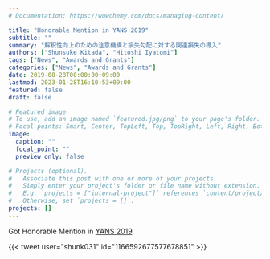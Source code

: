 ```yaml
---
# Documentation: https://wowchemy.com/docs/managing-content/

title: "Honorable Mention in YANS 2019"
subtitle: ""
summary: "解釈性向上のための注意機構と損失勾配に対する関連損失の導入"
authors: ["Shunsuke Kitada", "Hitoshi Iyatomi"]
tags: ["News", "Awards and Grants"]
categories: ["News", "Awards and Grants"]
date: 2019-08-28T00:00:00+09:00
lastmod: 2023-01-28T16:10:53+09:00
featured: false
draft: false

# Featured image
# To use, add an image named `featured.jpg/png` to your page's folder.
# Focal points: Smart, Center, TopLeft, Top, TopRight, Left, Right, BottomLeft, Bottom, BottomRight.
image:
  caption: ""
  focal_point: ""
  preview_only: false

# Projects (optional).
#   Associate this post with one or more of your projects.
#   Simply enter your project's folder or file name without extension.
#   E.g. `projects = ["internal-project"]` references `content/project/deep-learning/index.md`.
#   Otherwise, set `projects = []`.
projects: []
---
```


Got Honorable Mention in [YANS 2019](https://www.hosei.ac.jp/gs/NEWS/zaigaku/koganei/20190920/).

{{< tweet user="shunk031" id="1166592677577678851" >}}
